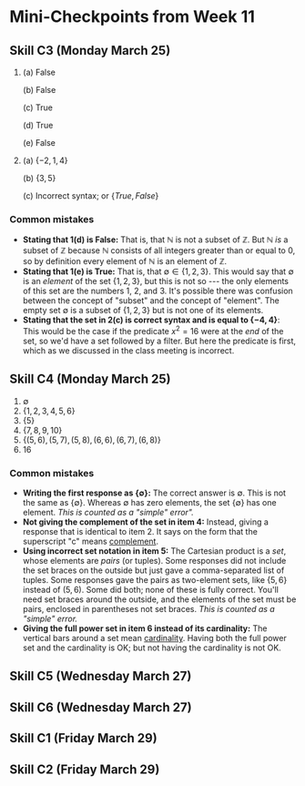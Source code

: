 # Mini-Checkpoints from Week 11

## Skill C3 (Monday March 25)

1. (a) False

   (b) False

   (c) True

   (d) True

   (e) False 

2. (a) $\lbrace -2, 1, 4 \rbrace$

   (b) $\lbrace 3,5 \rbrace$

   (c) Incorrect syntax; or $\lbrace True, False \rbrace$

### Common mistakes

- **Stating that 1(d) is False:** That is, that $\mathbb{N}$ is not a subset of $\mathbb{Z}$. But $\mathbb{N}$ *is* a subset of $\mathbb{Z}$ because $\mathbb{N}$ consists of all integers greater than or equal to $0$, so by definition every element of $\mathbb{N}$ is an element of $\mathbb{Z}$. 
- **Stating that 1(e) is True:** That is, that $\emptyset \in \lbrace 1,2,3 \rbrace$. This would say that $\emptyset$ is an *element* of the set $\lbrace 1,2,3 \rbrace$, but this is not so --- the only elements of this set are the numbers 1, 2, and 3. It's possible there was confusion between the concept of "subset" and the concept of "element". The empty set $\emptyset$ is a subset of $\lbrace 1,2,3 \rbrace$ but is not one of its elements. 
- **Stating that the set in 2(c) is correct syntax and is equal to $\lbrace -4, 4 \rbrace$**: This would be the case if the predicate $x^2 = 16$ were at the *end* of the set, so we'd have a set followed by a filter. But here the predicate is first, which as we discussed in the class meeting is incorrect. 


## Skill C4 (Monday March 25)

1. $\emptyset$
2. $\lbrace 1,2,3,4,5,6 \rbrace$
3. $\lbrace 5 \rbrace$
4. $\lbrace 7,8,9,10 \rbrace$ 
5. $\lbrace (5,6), (5,7), (5,8), (6,6), (6,7), (6,8) \rbrace$
6. 16 

### Common mistakes

- **Writing the first response as $\lbrace \emptyset \rbrace$:** The correct answer is $\emptyset$. This is not the same as $\lbrace \emptyset \rbrace$. Whereas $\emptyset$ has zero elements, the set $\lbrace \emptyset \rbrace$ has one element. *This is counted as a "simple" error".* 
- **Not giving the complement of the set in item 4:** Instead, giving a response that is identical to item 2. It says on the form that the superscript "c" means [complement](https://publish.obsidian.md/mth225/Sets+and+Functions/Complement). 
- **Using incorrect set notation in item 5:** The Cartesian product is a *set*, whose elements are *pairs* (or tuples). Some responses did not include the set braces on the outside but just gave a comma-separated list of tuples. Some responses gave the pairs as two-element sets, like $\lbrace 5, 6 \rbrace$ instead of $(5,6)$. Some did both; none of these is fully correct. You'll need set braces around the outside, and the elements of the set must be pairs, enclosed in parentheses not set braces. *This is counted as a "simple" error.*
- **Giving the full power set in item 6 instead of its cardinality:** The vertical bars around a set mean [cardinality](https://publish.obsidian.md/mth225/Sets+and+Functions/Cardinality). Having both the full power set and the cardinality is OK; but not having the cardinality is not OK. 


## Skill C5 (Wednesday March 27)

## Skill C6 (Wednesday March 27)

## Skill C1 (Friday March 29)

## Skill C2 (Friday March 29)